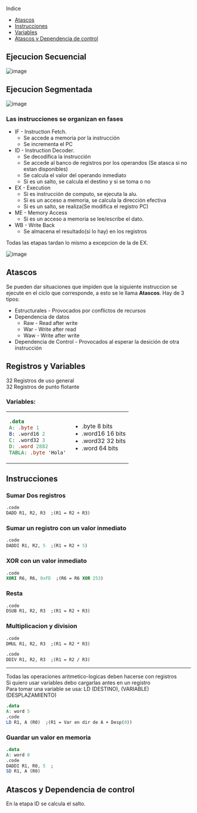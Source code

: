 
Indice
- [Atascos](#atascos)
- [Instrucciones](#instrucciones)
- [Variables](#registros-y-variables)
- [Atascos y Dependencia de control](#atascos-y-dependencia-de-control)


## Ejecucion Secuencial
![image](https://github.com/ImanolAzpiroz/Arquitectura-de-Computadoras/assets/122705871/9c5874f0-a333-4a21-87f4-cfff85ef94f1)

## Ejecucion Segmentada
![image](https://github.com/ImanolAzpiroz/Arquitectura-de-Computadoras/assets/122705871/4847609a-f563-40d0-b7b9-76758d49b661)

### Las instrucciones se organizan en fases
- IF - Instruction Fetch.
    - Se accede a memoria por la instrucción
    - Se incrementa el PC
- ID - Instruction Decoder.
    - Se decodifica la instrucción
    - Se accede al banco de registros por los operandos (Se atasca si no estan disponibles)
    - Se calcula el valor del operando inmediato
    - Si es un salto, se calcula el destino y si se toma o no
- EX - Execution
    - Si es instrucción de computo, se ejecuta la alu.
    - Si es un acceso a memoria, se calcula la dirección efectiva
    - Si es un salto, se realiza(Se modifica el registro PC)
- ME - Memory Access
    - Si es un acceso a memoria se lee/escribe el dato.
- WB - Write Back
    - Se almacena el resultado(si lo hay) en los registros

Todas las etapas tardan lo mismo a excepcion de la de EX.

![image](https://github.com/ImanolAzpiroz/Arquitectura-de-Computadoras/assets/122705871/cd4cf9d3-39b6-4a46-a1fb-8afa0b5b58f2)

## Atascos
Se pueden dar situaciones que impiden que la siguiente instruccion se ejecute en el ciclo que corresponde, a esto se le llama **Atascos**.
Hay de 3 tipos:
- Estructurales - Provocados por conflictos de recursos
- Dependencia de datos
    - Raw - Read after write
    - War - Write after read
    - Waw - Write after write
- Dependencia de Control - Provocados al esperar la desición de otra instrucción

## Registros y Variables
32 Registros de uso general <br>
32 Registros de punto flotante

### Variables: 
<table>
<tr>
<td>

``` mips
.data
A: .byte 1
B: .word16 2
C: .word32 3
D: .word 2882
TABLA: .byte 'Hola'
```
</td>

<td>

- .byte 8 bits 
- .word16 16 bits
- .word32 32 bits
- .word 64 bits

</td>
</tr>
</table>

## Instrucciones

### Sumar Dos registros
``` mips
.code
DADD R1, R2, R3  ;(R1 = R2 + R3)
```
### Sumar un registro con un valor inmediato
``` mips
.code
DADDI R1, R2, 5  ;(R1 = R2 + 5)
```
### XOR con un valor inmediato
``` mips
.code
XORI R6, R6, 0xFD  ;(R6 = R6 XOR 253)
```
### Resta
``` mips
.code
DSUB R1, R2, R3  ;(R1 = R2 + R3)
```
### Multiplicacion y division
``` mips
.code
DMUL R1, R2, R3  ;(R1 = R2 * R3)
```
``` mips
.code
DDIV R1, R2, R3  ;(R1 = R2 / R3)
```
-----------------

Todas las operaciones aritmetico-logicas deben hacerse con registros<br>
Si quiero usar variables debo cargarlas antes en un registro <br>
Para tomar una variable se usa: LD (DESTINO), (VARIABLE)(DESPLAZAMIENTO)
``` mips
.data
A: word 5
.code
LD R1, A (R0)  ;(R1 = Var en dir de A + Desp(0))
```

### Guardar un valor en memoria
``` mips
.data
A: word 0
.code
DADDI R1, R0, 5  ;
SD R1, A (R0)
```

## Atascos y Dependencia de control
En la etapa ID se calcula el salto.
